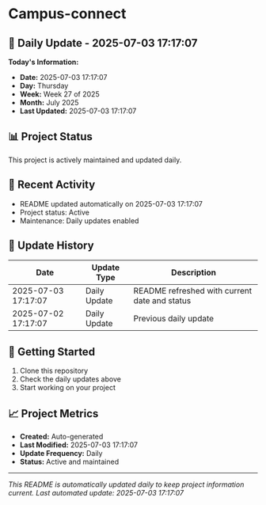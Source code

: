 # Campus-connect

## 📅 Daily Update - 2025-07-03 17:17:07

**Today's Information:**
- **Date:** 2025-07-03 17:17:07
- **Day:** Thursday
- **Week:** Week 27 of 2025
- **Month:** July 2025
- **Last Updated:** 2025-07-03 17:17:07

## 📊 Project Status

This project is actively maintained and updated daily.

## 🚀 Recent Activity

- README updated automatically on 2025-07-03 17:17:07
- Project status: Active
- Maintenance: Daily updates enabled

## 📝 Update History

| Date | Update Type | Description |
|------|-------------|-------------|
| 2025-07-03 17:17:07 | Daily Update | README refreshed with current date and status |
| 2025-07-02 17:17:07 | Daily Update | Previous daily update |

## 🔧 Getting Started

1. Clone this repository
2. Check the daily updates above
3. Start working on your project

## 📈 Project Metrics

- **Created:** Auto-generated
- **Last Modified:** 2025-07-03 17:17:07
- **Update Frequency:** Daily
- **Status:** Active and maintained

---

*This README is automatically updated daily to keep project information current.*
*Last automated update: 2025-07-03 17:17:07*
